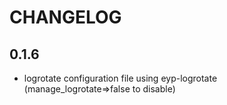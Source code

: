 # CHANGELOG

## 0.1.6

* logrotate configuration file using eyp-logrotate (manage_logrotate=>false to disable)
